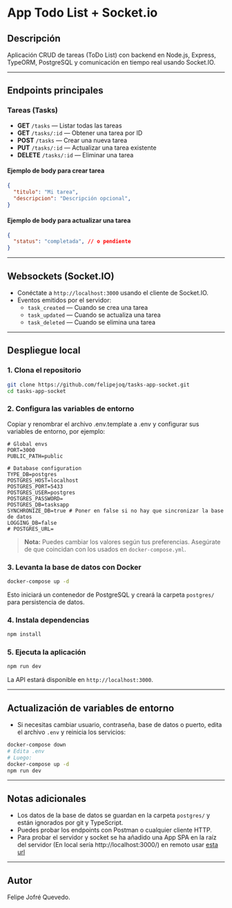 # App Todo List + Socket.io

## Descripción
Aplicación CRUD de tareas (ToDo List) con backend en Node.js, Express, TypeORM, PostgreSQL y comunicación en tiempo real usando Socket.IO.

---

## Endpoints principales

### Tareas (Tasks)

- **GET** `/tasks` — Listar todas las tareas
- **GET** `/tasks/:id` — Obtener una tarea por ID
- **POST** `/tasks` — Crear una nueva tarea
- **PUT** `/tasks/:id` — Actualizar una tarea existente
- **DELETE** `/tasks/:id` — Eliminar una tarea

#### Ejemplo de body para crear tarea
```json
{
  "titulo": "Mi tarea",
  "descripcion": "Descripción opcional",
}
```

#### Ejemplo de body para actualizar una tarea
```json
{
  "status": "completada", // o pendiente
}
```

---

## Websockets (Socket.IO)

- Conéctate a `http://localhost:3000` usando el cliente de Socket.IO.
- Eventos emitidos por el servidor:
  - `task_created` — Cuando se crea una tarea
  - `task_updated` — Cuando se actualiza una tarea
  - `task_deleted` — Cuando se elimina una tarea

---

## Despliegue local

### 1. Clona el repositorio
```sh
git clone https://github.com/felipejoq/tasks-app-socket.git
cd tasks-app-socket
```

### 2. Configura las variables de entorno

Copiar y renombrar el archivo .env.template a .env y configurar sus variables de entorno, por ejemplo:

```
# Global envs
PORT=3000
PUBLIC_PATH=public

# Database configuration
TYPE_DB=postgres
POSTGRES_HOST=localhost
POSTGRES_PORT=5433
POSTGRES_USER=postgres
POSTGRES_PASSWORD=
POSTGRES_DB=tasksapp
SYNCHRONIZE_DB=true # Poner en false si no hay que sincronizar la base de datos
LOGGING_DB=false
# POSTGRES_URL=
```

> **Nota:** Puedes cambiar los valores según tus preferencias. Asegúrate de que coincidan con los usados en `docker-compose.yml`.

### 3. Levanta la base de datos con Docker

```sh
docker-compose up -d
```
Esto iniciará un contenedor de PostgreSQL y creará la carpeta `postgres/` para persistencia de datos.

### 4. Instala dependencias

```sh
npm install
```

### 5. Ejecuta la aplicación

```sh
npm run dev
```

La API estará disponible en `http://localhost:3000`.

---

## Actualización de variables de entorno

- Si necesitas cambiar usuario, contraseña, base de datos o puerto, edita el archivo `.env` y reinicia los servicios:

```sh
docker-compose down
# Edita .env
# Luego:
docker-compose up -d
npm run dev
```

---

## Notas adicionales
- Los datos de la base de datos se guardan en la carpeta `postgres/` y están ignorados por git y TypeScript.
- Puedes probar los endpoints con Postman o cualquier cliente HTTP.
- Para probar el servidor y socket se ha añadido una App SPA en la raíz del servidor (En local sería http://localhost:3000/) en remoto usar [esta url]()

---

## Autor
Felipe Jofré Quevedo.